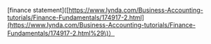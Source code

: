 \[finance statement\]\([https://www.lynda.com/Business-Accounting-tutorials/Finance-Fundamentals/174917-2.html](https://www.lynda.com/Business-Accounting-tutorials/Finance-Fundamentals/174917-2.html%29\)）

